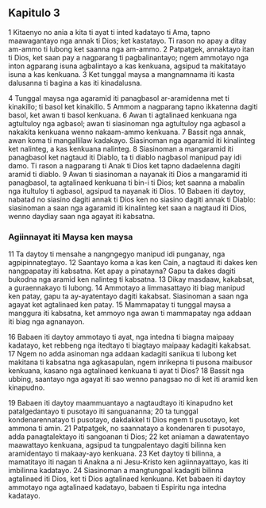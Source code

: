 Kapitulo 3
----------

1 Kitaenyo no ania a kita ti ayat ti inted kadatayo ti Ama, tapno maawagantayo nga annak ti Dios; ket kastatayo. Ti rason no apay a ditay am-ammo ti lubong ket saanna nga am-ammo.
2 Patpatgek, annaktayo itan ti Dios, ket saan pay a nagparang ti pagbalinantayo; ngem ammotayo nga inton agparang isuna agbalintayo a kas kenkuana, agsipud ta makitatayo isuna a kas kenkuana.
3 Ket tunggal maysa a mangnamnama iti kasta dalusanna ti bagina a kas iti kinadalusna.

4 Tunggal maysa nga agaramid iti panagbasol ar-aramidenna met ti kinakillo; ti basol ket kinakillo.
5 Ammom a nagparang tapno ikkatenna dagiti basol, ket awan ti basol kenkuana.
6 Awan ti agtalinaed kenkuana nga agtultuloy nga agbasol; awan ti siasinoman nga agtultuloy nga agbasol a nakakita kenkuana wenno nakaam-ammo kenkuana.
7 Bassit nga annak, awan koma ti mangallilaw kadakayo. Siasinoman nga agaramid iti kinalinteg ket nalinteg, a kas kenkuana nalinteg.
8 Siasinoman a mangaramid iti panagbasol ket nagtaud iti Diablo, ta ti diablo nagbasol manipud pay idi damo. Ti rason a nagparang ti Anak ti Dios ket tapno dadaelenna dagiti aramid ti diablo.
9 Awan ti siasinoman a nayanak iti Dios a mangaramid iti panagbasol, ta agtalinaed kenkuana ti bin-i ti Dios; ket saanna a mabalin nga itultuloy ti agbasol, agsipud ta nayanak iti Dios.
10 Babaen iti daytoy, nabatad no siasino dagiti annak ti Dios ken no siasino dagiti annak ti Diablo: siasinoman a saan nga agaramid iti kinalinteg ket saan a nagtaud iti Dios, wenno daydiay saan nga agayat iti kabsatna.

### Agiinnayat iti Maysa ken maysa

11 Ta daytoy ti mensahe a nangngegyo manipud idi punganay, nga agpipinnategtayo.
12 Saantayo koma a kas ken Cain, a nagtaud iti dakes ken nangpapatay iti kabsatna. Ket apay a pinatayna? Gapu ta dakes dagiti bukodna nga aramid ken nalinteg ti kabsatna.
13 Dikay masdaaw, kakabsat, a guraennakayo ti lubong.
14 Ammotayo a limmasattayo iti biag manipud ken patay, gapu ta ay-ayatentayo dagiti kakabsat. Siasinoman a saan nga agayat ket agtalinaed ken patay.
15 Mammapatay ti tunggal maysa a manggura iti kabsatna, ket ammoyo nga awan ti mammapatay nga addaan iti biag nga agnanayon.

16 Babaen iti daytoy ammotayo ti ayat, nga intedna ti biagna maipaay kadatayo, ket rebbeng nga itedtayo ti biagtayo maipaay kadagiti kakabsat.
17 Ngem no adda asinoman nga addaan kadagiti sanikua ti lubong ket makitana ti kabsatna nga agkasapulan, ngem inrikepna ti pusona maibusor kenkuana, kasano nga agtalinaed kenkuana ti ayat ti Dios?
18 Bassit nga ubbing, saantayo nga agayat iti sao wenno panagsao no di ket iti aramid ken kinapudno.

19 Babaen iti daytoy maammuantayo a nagtaudtayo iti kinapudno ket patalgedantayo ti pusotayo iti sanguananna;
20 ta tunggal kondenarennatayo ti pusotayo, dakdakkel ti Dios ngem ti pusotayo, ket ammona ti amin.
21 Patpatgek, no saannatayo a kondenaren ti pusotayo, adda panagtalektayo iti sangoanan ti Dios;
22 ket aniaman a dawatentayo maawattayo kenkuana, agsipud ta tungpalentayo dagiti bilinna ken aramidentayo ti makaay-ayo kenkuana.
23 Ket daytoy ti bilinna, a mamatitayo iti nagan ti Anakna a ni Jesu-Kristo ken agiinnayattayo, kas iti imbilinna kadatayo.
24 Siasinoman a mangtungpal kadagiti bilinna agtalinaed iti Dios, ket ti Dios agtalinaed kenkuana. Ket babaen iti daytoy ammotayo nga agtalinaed kadatayo, babaen ti Espiritu nga intedna kadatayo.
